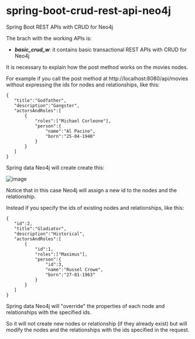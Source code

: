 # spring-boot-crud-rest-api-neo4j
Spring Boot REST APIs with CRUD for Neo4j

The brach with the working APIs is:

- ***basic_crud_w***: it contains basic transactional REST APIs with CRUD for Neo4j

It is necessary to explain how the post method works on the movies nodes. 

For example if you call the post method at http://localhost:8080/api/movies without expressing the ids for nodes and relationships, like this:

```
{
   "title":"Godfather",
   "description":"Gangster",
   "actorsAndRoles":[
       {
           "roles":["Michael Corleone"],
           "person":{
               "name":"Al Pacino",
               "born":"25-04-1940"
           }
       }
   ]
}
```

Spring data Neo4j will create create this:

![image](https://github.com/RosarioB/spring-boot-crud-rest-api-neo4j/assets/81154242/77188630-85e2-4bbd-8103-4a4548c4a34f)

Notice that in this case Neo4j will assign a new id to the nodes and the relationship.

Instead if you specify the ids of existing nodes and relationships, like this:

```
{
   "id":2,
   "title":"Gladiator",
   "description":"Historical",
   "actorsAndRoles":[
       {
           "id":1,
           "roles":["Maximus"],
           "person":{
               "id":3,
               "name":"Russel Crowe",
               "born":"27-01-1963"
           }
       }
   ]
}
```

Spring data Neo4j will "override" the properties of each node and relationships with the specified ids. 

So it will not create new nodes or relationship (if they already exist) but will modify the nodes and the relationships with the ids specified in the request.


